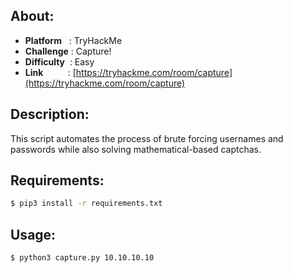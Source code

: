 ## About:
* **Platform**&nbsp;&nbsp;&nbsp;: TryHackMe
* **Challenge**&nbsp;: Capture!
* **Difficulty**&nbsp;&nbsp;: Easy
* **Link**&nbsp;&nbsp;&nbsp;&nbsp;&nbsp;&nbsp;&nbsp;&nbsp;&nbsp;&nbsp;: [https://tryhackme.com/room/capture](https://tryhackme.com/room/capture)

## Description:
This script automates the process of brute forcing usernames and passwords while also solving mathematical-based captchas.

## Requirements:
```bash
$ pip3 install -r requirements.txt
```

## Usage:
```bash
$ python3 capture.py 10.10.10.10
```
